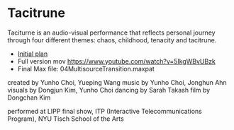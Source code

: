 # Tacitrune
Taciturne is an audio-visual performance that reflects personal journey through four different themes: chaos, childhood, tenacity and tacitrune. 

- [Initial plan](https://www.dropbox.com/s/t9125izpwx3b7a7/LIPP_Yueping%26Yunho.pdf?dl=0)
- Full version mov https://www.youtube.com/watch?v=5IkgWBvUBzk
- Final Max file: 04MultisourceTransition.maxpat

created by Yunho Choi, Yueping Wang
music by Yunho Choi, Jonghun Ahn
visuals by Dongjun Kim, Yunho Choi
dancing by Sarah Takash
film by Dongchan Kim

performed at LIPP final show, 
ITP (Interactive Telecommunications Program),
NYU Tisch School of the Arts
